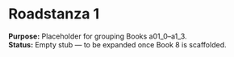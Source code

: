 # Roadstanza 1  
**Purpose:** Placeholder for grouping Books a01_0–a1_3.  
**Status:** Empty stub — to be expanded once Book 8 is scaffolded.  
